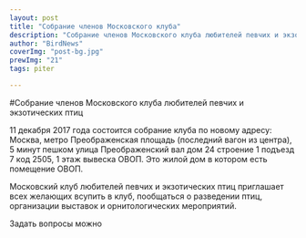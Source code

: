```yaml
---
layout: post
title: "Cобрание членов Московского клуба"
description: "Cобрание членов Московского клуба любителей певчих и экзотических птиц 11 декабря 2017 года"
author: "BirdNews"
coverImg: "post-bg.jpg"
prewImg: "21"
tags: piter

---
```


#Cобрание членов Московского клуба любителей певчих и экзотических птиц

11 декабря 2017 года состоится собрание клуба по новому адресу: Москва, метро Преображенская площадь (последний вагон из центра), 5 минут пешком улица Преображенский вал дом 24 строение 1 подъезд 7 код 2505, 1 этаж вывеска ОВОП. Это жилой дом в котором есть помещение ОВОП.
 
Московский клуб любителей певчих и экзотических птиц приглашает всех желающих всупить в клуб, пообщаться о разведении птиц, организации выставок и орнитологических мероприятий. 
 
 
Задать вопросы можно